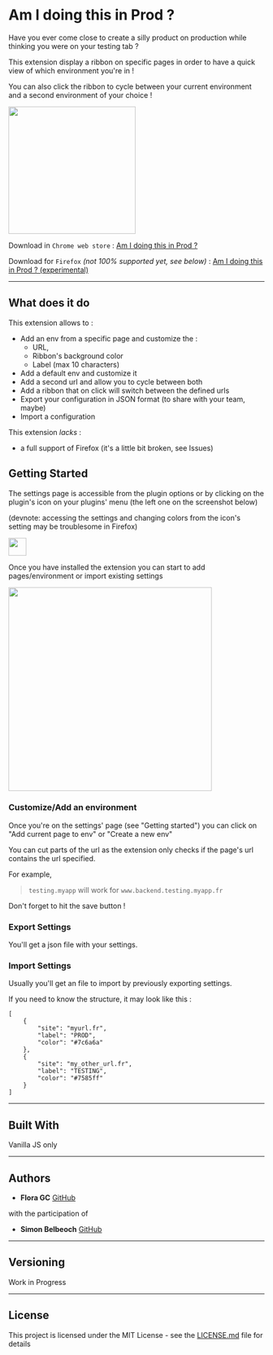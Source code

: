 # Am I doing this in Prod ?

Have you ever come close to create a silly product on production while thinking you were on your testing tab ?

This extension display a ribbon on specific pages in order to have a quick view of which environment you're in !

You can also click the ribbon to  cycle between your current environment and a second environment of your choice !

<img src="documentation/assets/example.png" height="250"/>

Download in `Chrome web store` : [Am I doing this in Prod ?](https://chrome.google.com/webstore/detail/am-i-doing-this-in-prod/aoglejgecidnodkkogbgieidhmhjjnch) 

Download for `Firefox` _(not 100% supported yet, see below)_ : [Am I doing this in Prod ? (experimental)](https://addons.mozilla.org/en-CA/firefox/addon/am-i-doing-this-in-prod/)


---

## What does it do

This extension allows to :

* Add an env from a specific page and customize the : 
    * URL,
    * Ribbon's background color
    * Label (max 10 characters)
* Add a default env and customize it
* Add a second url and allow you to cycle between both
* Add a ribbon that on click will switch between the defined urls
* Export your configuration in JSON format (to share with your team, maybe)
* Import a configuration 

This extension *lacks* :
* a full support of Firefox (it's a little bit broken, see Issues)

## Getting Started

The settings page is accessible from the plugin options or by clicking on the plugin's icon on your
plugins' menu (the left one on the screenshot below)

(devnote: accessing the settings and changing colors from the icon's setting may be troublesome in Firefox)

<img src="documentation/assets/menu_extension_icon.png" height="35"/>

Once you have installed the extension you can start to add pages/environment or import existing settings

<img src="documentation/assets/settings.png" height="400"/>

### Customize/Add an environment

Once you're on the settings' page (see "Getting started")  you can click on "Add current page to env" or "Create a new env"

You can cut parts of the url as the extension only checks if the page's url contains the url specified.

For example,
> `testing.myapp` will work for `www.backend.testing.myapp.fr`

Don't forget to hit the save button !


### Export Settings

You'll get a json file with your settings.

### Import Settings

Usually you'll get an file to import by previously exporting settings.



If you need to know the structure, it may look like this :

```
[
    {
        "site": "myurl.fr",
        "label": "PROD",
        "color": "#7c6a6a"
    },
    {
        "site": "my_other_url.fr",
        "label": "TESTING",
        "color": "#7585ff"
    }
]
```

---

## Built With

Vanilla JS only

---

## Authors

* **Flora GC** [GitHub](https://github.com/floragc-octo/)

with the participation of
* **Simon Belbeoch** [GitHub](https://github.com/LiquidITGuy)

---

## Versioning

Work in Progress

---

## License

This project is licensed under the MIT License - see the [LICENSE.md](LICENSE.md) file for details
